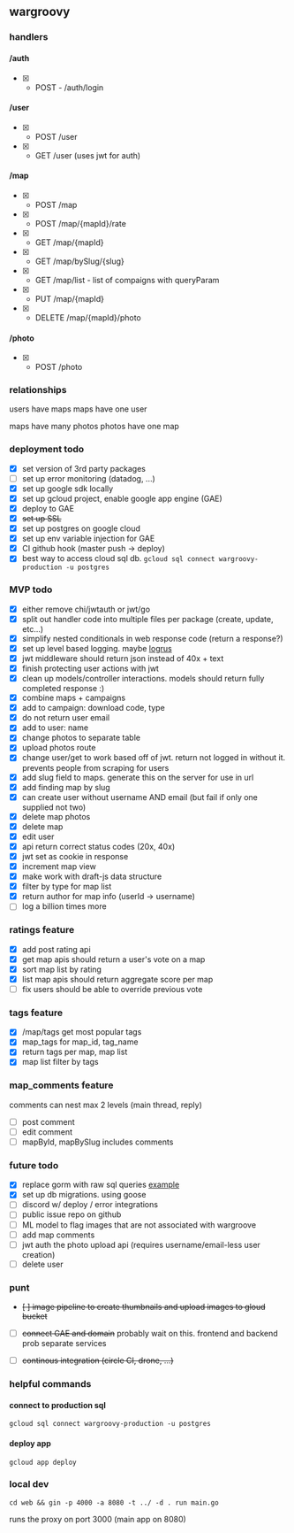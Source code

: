 ## wargroovy

### handlers

#### /auth
- [X] - POST - /auth/login

#### /user
- [x] - POST /user
- [X] - GET /user (uses jwt for auth)

#### /map
- [x] - POST /map
- [x] - POST /map/{mapId}/rate
- [x] - GET /map/{mapId}
- [x] - GET /map/bySlug/{slug}
- [X] - GET /map/list - list of compaigns with queryParam
- [X] - PUT /map/{mapId}
- [X] - DELETE /map/{mapId}/photo

#### /photo
- [x] - POST /photo



### relationships
users have maps
maps have one user

maps have many photos
photos have one map


### deployment todo
- [x] set version of 3rd party packages
- [ ] set up error monitoring (datadog, ...)
- [x] set up google sdk locally
- [x] set up gcloud project, enable google app engine (GAE)
- [x] deploy to GAE
- [x] ~~set up SSL~~
- [x] set up postgres on google cloud
- [x] set up env variable injection for GAE
- [x] CI github hook (master push -> deploy)
- [x] best way to access cloud sql db. `gcloud sql connect wargroovy-production -u postgres`

### MVP todo
- [x] either remove chi/jwtauth or jwt/go
- [x] split out handler code into multiple files per package (create, update, etc...)
- [x] simplify nested conditionals in web response code (return a response?)
- [x] set up level based logging. maybe [logrus](https://github.com/Sirupsen/logrus)
- [x] jwt middleware should return json instead of 40x + text
- [x] finish protecting user actions with jwt
- [x] clean up models/controller interactions. models should return fully completed response :)
- [x] combine maps + campaigns
- [x] add to campaign: download code, type
- [x] do not return user email
- [x] add to user: name
- [x] change photos to separate table
- [x] upload photos route
- [x] change user/get to work based off of jwt. return not logged in without it. prevents people from scraping for users
- [x] add slug field to maps. generate this on the server for use in url
- [x] add finding map by slug
- [x] can create user without username AND email (but fail if only one supplied not two)
- [x] delete map photos
- [x] delete map
- [x] edit user
- [x] api return correct status codes (20x, 40x)
- [x] jwt set as cookie in response
- [x] increment map view
- [x] make work with draft-js data structure
- [x] filter by type for map list
- [x] return author for map info (userId -> username)
- [ ] log a billion times more

### ratings feature
- [x] add post rating api
- [x] get map apis should return a user's vote on a map
- [x] sort map list by rating
- [x] list map apis should return aggregate score per map
- [ ] fix users should be able to override previous vote

### tags feature
- [x] /map/tags get most popular tags
- [x] map_tags for map_id, tag_name
- [x] return tags per map, map list
- [x] map list filter by tags

### map_comments feature
comments can nest max 2 levels (main thread, reply)
- [ ] post comment
- [ ] edit comment
- [ ] mapById, mapBySlug includes comments

### future todo
- [x] replace gorm with raw sql queries [example](https://github.com/GoogleCloudPlatform/golang-samples/blob/master/appengine/go11x/cloudsql/cloudsql.go)
- [x] set up db migrations. using goose
- [ ] discord w/ deploy / error integrations
- [ ] public issue repo on github
- [ ] ML model to flag images that are not associated with wargroove
- [ ] add map comments
- [ ] jwt auth the photo upload api (requires username/email-less user creation)
- [ ] delete user

### punt
- ~~[ ] image pipeline to create thumbnails and upload images to gloud bucket~~
- [ ] ~~connect GAE and domain~~ probably wait on this. frontend and backend prob separate services
- [ ] ~~continous integration (circle CI, drone, ...)~~


### helpful commands

#### connect to production sql
`gcloud sql connect wargroovy-production -u postgres`

#### deploy app
`gcloud app deploy`

### local dev
`cd web && gin -p 4000 -a 8080 -t ../ -d . run main.go`

runs the proxy on port 3000 (main app on 8080)